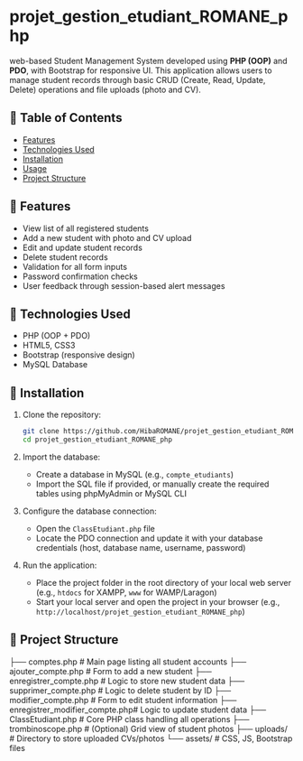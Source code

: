 # projet_gestion_etudiant_ROMANE_php
 web-based Student Management System developed using **PHP (OOP)** and **PDO**, with Bootstrap for responsive UI. This application allows users to manage student records through basic CRUD (Create, Read, Update, Delete) operations and file uploads (photo and CV).

## 📝 Table of Contents

- [Features](#features)
- [Technologies Used](#technologies-used)
- [Installation](#installation)
- [Usage](#usage)
- [Project Structure](#project-structure)

## 📌 Features

- View list of all registered students
- Add a new student with photo and CV upload
- Edit and update student records
- Delete student records
- Validation for all form inputs
- Password confirmation checks
- User feedback through session-based alert messages

## 🧰 Technologies Used

- PHP (OOP + PDO)
- HTML5, CSS3
- Bootstrap (responsive design)
- MySQL Database

## 🚀 Installation

1. Clone the repository:
   ```bash
   git clone https://github.com/HibaROMANE/projet_gestion_etudiant_ROMANE_php.git
   cd projet_gestion_etudiant_ROMANE_php
   
2. Import the database:
   - Create a database in MySQL (e.g., `compte_etudiants`)
   - Import the SQL file if provided, or manually create the required tables using phpMyAdmin or MySQL CLI

3. Configure the database connection:
   - Open the `ClassEtudiant.php` file
   - Locate the PDO connection and update it with your database credentials (host, database name, username, password)

4. Run the application:
   - Place the project folder in the root directory of your local web server (e.g., `htdocs` for XAMPP, `www` for WAMP/Laragon)
   - Start your local server and open the project in your browser (e.g., `http://localhost/projet_gestion_etudiant_ROMANE_php`)

## 📂 Project Structure

├── comptes.php                     # Main page listing all student accounts
├── ajouter_compte.php             # Form to add a new student
├── enregistrer_compte.php         # Logic to store new student data
├── supprimer_compte.php           # Logic to delete student by ID
├── modifier_compte.php            # Form to edit student information
├── enregistrer_modifier_compte.php# Logic to update student data
├── ClassEtudiant.php              # Core PHP class handling all operations
├── trombinoscope.php              # (Optional) Grid view of student photos
├── uploads/                       # Directory to store uploaded CVs/photos
└── assets/                        # CSS, JS, Bootstrap files
